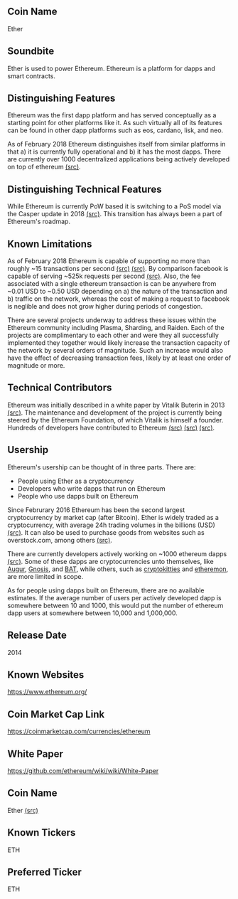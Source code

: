 ## Coin Name

Ether

## Soundbite

Ether is used to power Ethereum. Ethereum is a platform for dapps and smart contracts.

## Distinguishing Features

Ethereum was the first dapp platform and has served conceptually as a starting point for other platforms like it. As such virtually all of its features can be found in other dapp platforms such as eos, cardano, lisk, and neo. 

As of February 2018 Ethereum distinguishes itself from similar platforms in that a) it is currently fully operational and b) it has the most dapps. There are currently over 1000 decentralized applications being actively developed on top of ethereum [(src)](https://www.stateofthedapps.com/). 

## Distinguishing Technical Features

While Ethereum is currently PoW based it is switching to a PoS model via the Casper update in 2018 [(src)](https://coincentral.com/when-will-ethereum-mining-end/). This transition has always been a part of Ethereum's roadmap.

## Known Limitations

As of February 2018 Ethereum is capable of supporting no more than roughly ~15 transactions per second [(src)](https://www.coindesk.com/information/will-ethereum-scale/) [(src)](https://etherscan.io/chart/tx). By comparison facebook is capable of serving ~525k requests per second [(src)](https://medium.com/@FEhrsam/scaling-ethereum-to-billions-of-users-f37d9f487db1). Also, the fee associated with a single ethereum transaction is can be anywhere from ~0.01 USD to ~0.50 USD depending on a) the nature of the transaction and b) traffic on the network, whereas the cost of making a request to facebook is neglible and does not grow higher during periods of congestion. 

There are several projects underway to address these issues within the Ethereum community including Plasma, Sharding, and Raiden. Each of the projects are complimentary to each other and were they all successfully implemented they together would likely increase the transaction capacity of the network by several orders of magnitude. Such an increase would also have the effect of decreasing transaction fees, likely by at least one order of magnitude or more. 

## Technical Contributors

Ethereum was initially described in a white paper by Vitalik Buterin in 2013 [(src)](https://en.wikipedia.org/wiki/Ethereum#history). The maintenance and development of the project is currently being steered by the Ethereum Foundation, of which Vitalik is himself a founder. Hundreds of developers have contributed to Ethereum [(src)](https://github.com/ethereum/EIPs) [(src)](https://github.com/ethereum/yellowpaper) [(src)](https://github.com/ethereum/go-ethereum).

## Usership

Ethereum's usership can be thought of in three parts. There are:

- People using Ether as a cryptocurrency
- Developers who write dapps that run on Ethereum
- People who use dapps built on Ethereum

Since Februrary 2016 Ethereum has been the second largest cryptocurrency by market cap (after Bitcoin). Ether is widely traded as a cryptocurrency, with average 24h trading volumes in the billions (USD) [(src)](https://coinmarketcap.com/currencies/ethereum/#charts). It can also be used to purchase goods from websites such as overstock.com, among others [(src)](https://smartereum.com/accepts-ethereum-payment-2018-list-companies-accept-ethereum/).

There are currently developers actively working on ~1000 ethereum dapps [(src)](https://www.stateofthedapps.com/tab/most-viewed). Some of these dapps are cryptocurrencies unto themselves, like [Augur](http://www.augur.net/), [Gnosis](https://gnosis.pm/), and [BAT](https://basicattentiontoken.org/), while others, such as [cryptokitties](https://www.cryptokitties.co/) and [etheremon](https://www.etheremon.com/#/), are more limited in scope. 

As for people using dapps built on Ethereum, there are no available estimates. If the average number of users per actively developed dapp is somewhere between 10 and 1000, this would put the number of ethereum dapp users at somewhere between 10,000 and 1,000,000.

## Release Date

2014

## Known Websites

https://www.ethereum.org/

## Coin Market Cap Link

https://coinmarketcap.com/currencies/ethereum

## White Paper

https://github.com/ethereum/wiki/wiki/White-Paper

## Coin Name

Ether [(src)](https://github.com/ethereum/wiki/wiki/Getting-Ether)

## Known Tickers

ETH

## Preferred Ticker

ETH


